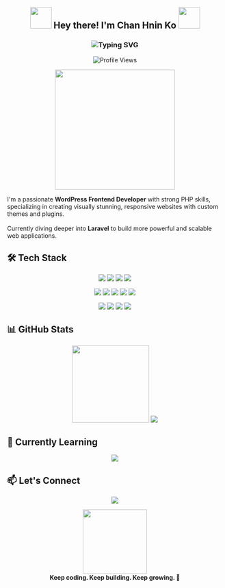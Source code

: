 <h2 align="center">
  <img src="https://media.giphy.com/media/juua9i2c2fA0AIp2iq/giphy.gif" width="50px">
  Hey there! I'm <strong>Chan Hnin Ko</strong>
  <img src="https://media.giphy.com/media/juua9i2c2fA0AIp2iq/giphy.gif" width="50px">
</h2>

<h3 align="center">
  <img src="https://readme-typing-svg.demolab.com?font=Fira+Code&pause=1000&color=FFA07A&center=true&vCenter=true&width=435&lines=✨+WordPress+Frontend+Developer;💻+PHP+Specialist;🎨+UI%2FUX+Enthusiast;🚀+Laravel+Learner;🌍+Open+Source+Contributor" alt="Typing SVG" />
</h3>

<p align="center">
  <img src="https://komarev.com/ghpvc/?username=chan-hnin-ko&label=Profile%20Views&color=blueviolet&style=flat" alt="Profile Views" />
</p>


<p align="center">
  <img src="https://media.giphy.com/media/ZVik7pBtu9dNS/giphy.gif" width="280"/>
</p>

I'm a passionate **WordPress Frontend Developer** with strong PHP skills, specializing in creating visually stunning, responsive websites with custom themes and plugins.  
<br>
Currently diving deeper into **Laravel** to build more powerful and scalable web applications.



## 🛠️ Tech Stack

<p align="center">
  <img src="https://img.shields.io/badge/WordPress-21759B?style=for-the-badge&logo=WordPress&logoColor=white"/>
  <img src="https://img.shields.io/badge/PHP-777BB4?style=for-the-badge&logo=php&logoColor=white"/>
  <img src="https://img.shields.io/badge/Elementor-92003B?style=for-the-badge&logo=Elementor&logoColor=white"/>
  <img src="https://img.shields.io/badge/Laravel-FF2D20?style=for-the-badge&logo=laravel&logoColor=white"/>
</p>

<p align="center">
  <img src="https://img.shields.io/badge/HTML5-E34F26?style=for-the-badge&logo=html5&logoColor=white"/>
  <img src="https://img.shields.io/badge/CSS3-1572B6?style=for-the-badge&logo=css3&logoColor=white"/>
  <img src="https://img.shields.io/badge/Sass-CC6699?style=for-the-badge&logo=sass&logoColor=white"/>
  <img src="https://img.shields.io/badge/Bootstrap-563D7C?style=for-the-badge&logo=bootstrap&logoColor=white"/>
  <img src="https://img.shields.io/badge/JavaScript-F7DF1E?style=for-the-badge&logo=javascript&logoColor=black"/>
</p>

<p align="center">
  <img src="https://img.shields.io/badge/Git-F05032?style=for-the-badge&logo=git&logoColor=white"/>
  <img src="https://img.shields.io/badge/VS_Code-007ACC?style=for-the-badge&logo=visual-studio-code&logoColor=white"/>
  <img src="https://img.shields.io/badge/MySQL-4479A1?style=for-the-badge&logo=mysql&logoColor=white"/>
  <img src="https://img.shields.io/badge/Figma-F24E1E?style=for-the-badge&logo=figma&logoColor=white"/>
</p>



## 📊 GitHub Stats

<div align="center">
  <img src="https://github-readme-stats.vercel.app/api?username=chan-hnin-ko&show_icons=true&theme=tokyonight&hide_border=true" height="180px"/>
  <img src="https://github-readme-streak-stats.herokuapp.com/?user=chan-hnin-ko&theme=tokyonight&hide_border=true"/>
</div>



## 🌱 Currently Learning

<p align="center">
  <img src="https://img.shields.io/badge/Laravel-FF2D20?style=for-the-badge&logo=laravel&logoColor=white" />
</p>




## 📫 Let's Connect

<p align="center">
  <a href="mailto:chanhninko26@gmail.com">
    <img src="https://img.shields.io/badge/Gmail-D14836?style=for-the-badge&logo=gmail&logoColor=white"/>
  </a>
</p>



<p align="center">
  <img src="https://media.giphy.com/media/xUPGcEliCc7bETyfO8/giphy.gif" width="150"/>
  <br>
  <strong>Keep coding. Keep building. Keep growing. 🚀</strong>
</p>
